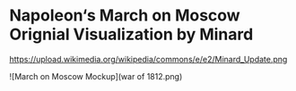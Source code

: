 
# Napoleon‘s March on Moscow Orignial Visualization by Minard #
https://upload.wikimedia.org/wikipedia/commons/e/e2/Minard_Update.png


![March on Moscow Mockup](war of 1812.png) 
